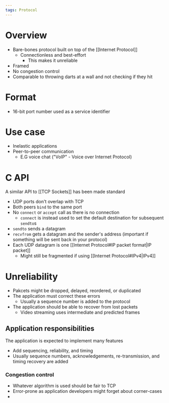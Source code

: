 ```yaml
---
tags: Protocol
---
```

# Overview
- Bare-bones protocol built on top of the [[Internet Protocol]]
	- Connectionless and best-effort
		- This makes it unreliable
- Framed
- No congestion control
- Comparable to throwing darts at a wall and not checking if they hit

# Format
- 16-bit port number used as a service identifier

# Use case
- Inelastic applications
- Peer-to-peer communication
	- E.G voice chat ("VoIP" - Voice over Internet Protocol)

# C API
A similar API to [[TCP Sockets]] has been made standard

- UDP ports don't overlap with TCP
- Both peers `bind` to the same port
- No `connect` or `accept` call as there is no connection
	- `connect` is instead used to set the default destination for subsequent `sendto`s
- `sendto` sends a datagram
- `recvfrom` gets a datagram and the sender's address (important if something will be sent back in your protocol)
- Each UDP datagram is one [[Internet Protocol#IP packet format|IP packet]]
	- Might still be fragmented if using [[Internet Protocol#IPv4|IPv4]]

# Unreliability
- Pakcets might be dropped, delayed, reordered, or duplicated
- The application must correct these errors
	- Usually a sequence number is added to the protocol
- The application should be able to recover from lost packets
	- Video streaming uses intermediate and predicted frames

## Application responsibilities
The application is expected to implement many features

- Add sequencing, reliability, and timing
- Usually sequence numbers, acknowledgements, re-transmission, and timing recovery are added

### Congestion control
- Whatever algorithm is used should be fair to TCP
- Error-prone as application developers might forget about corner-cases
- 